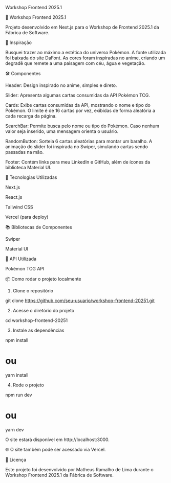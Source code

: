 Workshop Frontend 2025.1

🔗 Workshop Frontend 2025.1

Projeto desenvolvido em Next.js para o Workshop de Frontend 2025.1 da Fábrica de Software.

🎨 Inspiração

Busquei trazer ao máximo a estética do universo Pokémon. A fonte utilizada foi baixada do site DaFont. As cores foram inspiradas no anime, criando um degradê que remete a uma paisagem com céu, água e vegetação.

🛠️ Componentes

Header: Design inspirado no anime, simples e direto.

Slider: Apresenta algumas cartas consumidas da API Pokémon TCG.

Cards: Exibe cartas consumidas da API, mostrando o nome e tipo do Pokémon. O limite é de 16 cartas por vez, exibidas de forma aleatória a cada recarga da página.

SearchBar: Permite busca pelo nome ou tipo do Pokémon. Caso nenhum valor seja inserido, uma mensagem orienta o usuário.

RandomButton: Sorteia 6 cartas aleatórias para montar um baralho. A animação do slider foi inspirada no Swiper, simulando cartas sendo passadas na mão.

Footer: Contém links para meu LinkedIn e GitHub, além de ícones da biblioteca Material UI.

🚀 Tecnologias Utilizadas

Next.js

React.js

Tailwind CSS

Vercel (para deploy)

📚 Bibliotecas de Componentes

Swiper

Material UI

🔗 API Utilizada

Pokémon TCG API

📦 Como rodar o projeto localmente

1. Clone o repositório

  git clone https://github.com/seu-usuario/workshop-frontend-20251.git

2. Acesse o diretório do projeto

  cd workshop-frontend-20251

3. Instale as dependências

  npm install
  # ou
  yarn install

4. Rode o projeto

  npm run dev
  # ou
  yarn dev

O site estará disponível em http://localhost:3000.

🌐 O site também pode ser acessado via Vercel.

📜 Licença

Este projeto foi desenvolvido por Matheus Ramalho de Lima durante o Workshop Frontend 2025.1 da Fábrica de Software.
